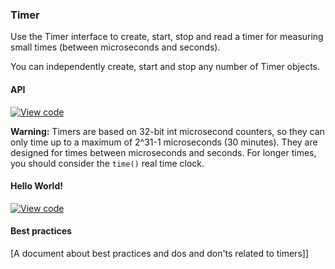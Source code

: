 <h3 id="timer"> Timer</h3>

Use the Timer interface to create, start, stop and read a timer for measuring small times (between microseconds and seconds).

You can independently create, start and stop any number of Timer objects.

<h4 id="timer-api">API</h4>

[![View code](https://www.mbed.com/embed/?type=library)](https://docs.mbed.com/docs/mbed-os-api/en/mbed-os-5.5/api/classmbed_1_1Timer.html)

<span class="warnings">**Warning:** Timers are based on 32-bit int microsecond counters, so they can only time up to a maximum of 2^31-1 microseconds (30 minutes). They are designed for times between microseconds and seconds. For longer times, you should consider the `time()` real time clock. </span>

<h4 id="timer-hello">Hello World!</h4>

[![View code](https://www.mbed.com/embed/?url=https://developer.mbed.org/teams/mbed_example/code/Timer_HelloWorld/)](https://developer.mbed.org/teams/mbed_example/code/Timer_HelloWorld/file/485b7e68874c/main.cpp)

<h4 id="timer-best-practices">Best practices</h4>

[A document about best practices and dos and don'ts related to timers]]
